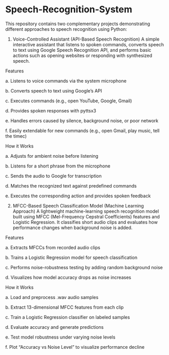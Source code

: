 # Speech-Recognition-System

This repository contains two complementary projects demonstrating different approaches to speech recognition using Python:

1. Voice-Controlled Assistant (API-Based Speech Recognition)
A simple interactive assistant that listens to spoken commands, converts speech to text using Google Speech Recognition API, and performs basic actions such as opening websites or responding with synthesized speech.

Features

a. Listens to voice commands via the system microphone

b. Converts speech to text using Google’s API

c. Executes commands (e.g., open YouTube, Google, Gmail)

d. Provides spoken responses with pyttsx3

e. Handles errors caused by silence, background noise, or poor network

f. Easily extendable for new commands (e.g., open Gmail, play music, tell the timec)

How it Works 

a. Adjusts for ambient noise before listening 

b. Listens for a short phrase from the microphone 

c. Sends the audio to Google for transcription 

d. Matches the recognized text against predefined commands 

e. Executes the corresponding action and provides spoken feedback


2. MFCC-Based Speech Classification Model (Machine Learning Approach)
A lightweight machine-learning speech recognition model built using MFCC (Mel-Frequency Cepstral Coefficients) features and Logistic Regression. It classifies short audio clips and evaluates how performance changes when background noise is added.

Features

a. Extracts MFCCs from recorded audio clips

b. Trains a Logistic Regression model for speech classification

c. Performs noise-robustness testing by adding random background noise

d. Visualizes how model accuracy drops as noise increases


How it Works

a. Load and preprocess .wav audio samples

b. Extract 13-dimensional MFCC features from each clip

c. Train a Logistic Regression classifier on labeled samples

d. Evaluate accuracy and generate predictions

e. Test model robustness under varying noise levels

f. Plot “Accuracy vs Noise Level” to visualize performance decline

